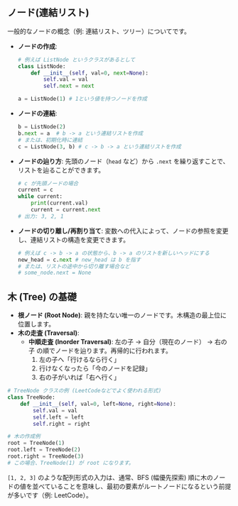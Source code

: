 
## ノード(連結リスト)

一般的なノードの概念（例: 連結リスト、ツリー）についてです。

* **ノードの作成**:
    ```python
    # 例えば ListNode というクラスがあるとして
    class ListNode:
        def __init__(self, val=0, next=None):
            self.val = val
            self.next = next

    a = ListNode(1) # 1という値を持つノードを作成
    ```
* **ノードの連結**:
    ```python
    b = ListNode(2)
    b.next = a  # b -> a という連結リストを作成
    # または、初期化時に連結
    c = ListNode(3, b) # c -> b -> a という連結リストを作成
    ```
* **ノードの辿り方**:
    先頭のノード（`head` など）から `.next` を繰り返すことで、リストを辿ることができます。
    ```python
    # c が先頭ノードの場合
    current = c
    while current:
        print(current.val)
        current = current.next
    # 出力: 3, 2, 1
    ```
* **ノードの切り離し/再割り当て**:
    変数への代入によって、ノードの参照を変更し、連結リストの構造を変更できます。
    ```python
    # 例えば c -> b -> a の状態から、b -> a のリストを新しいヘッドにする
    new_head = c.next # new_head は b を指す
    # または、リストの途中から切り離す場合など
    # some_node.next = None
    ```
## 木 (Tree) の基礎

* **根ノード (Root Node)**: 親を持たない唯一のノードです。木構造の最上位に位置します。
* **木の走査 (Traversal)**:
    * **中順走査 (Inorder Traversal)**: 左の子 → 自分（現在のノード） → 右の子 の順でノードを辿ります。再帰的に行われます。
        1.  左の子へ「行けるなら行く」
        2.  行けなくなったら「今のノードを記録」
        3.  右の子がいれば「右へ行く」

```python
# TreeNode クラスの例 (LeetCodeなどでよく使われる形式)
class TreeNode:
    def __init__(self, val=0, left=None, right=None):
        self.val = val
        self.left = left
        self.right = right

# 木の作成例
root = TreeNode(1)
root.left = TreeNode(2)
root.right = TreeNode(3)
# この場合、TreeNode(1) が root になります。
```
`[1, 2, 3]` のような配列形式の入力は、通常、BFS (幅優先探索) 順に木のノードの値を並べていることを意味し、最初の要素がルートノードになるという前提が多いです（例: LeetCode）。
